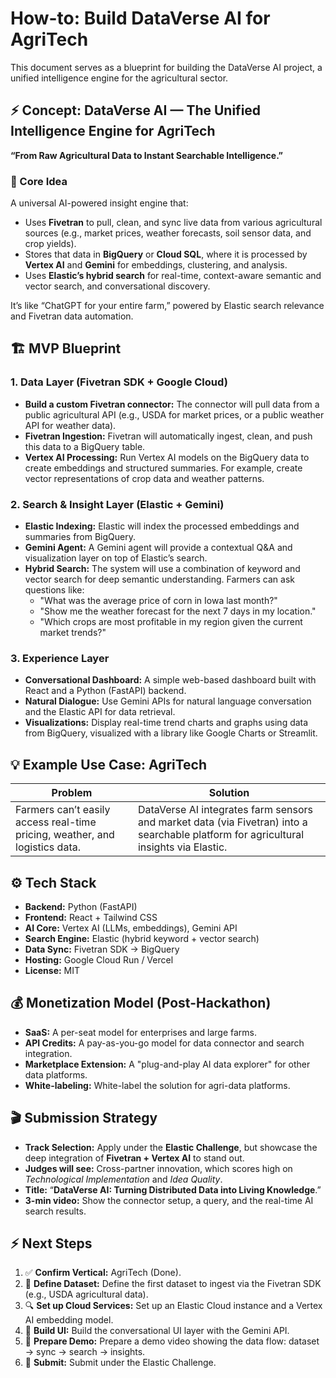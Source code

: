 # How-to: Build DataVerse AI for AgriTech

This document serves as a blueprint for building the DataVerse AI project, a unified intelligence engine for the agricultural sector.

## ⚡ Concept: DataVerse AI — The Unified Intelligence Engine for AgriTech

**“From Raw Agricultural Data to Instant Searchable Intelligence.”**

### 🧩 Core Idea

A universal AI-powered insight engine that:

- Uses **Fivetran** to pull, clean, and sync live data from various agricultural sources (e.g., market prices, weather forecasts, soil sensor data, and crop yields).
- Stores that data in **BigQuery** or **Cloud SQL**, where it is processed by **Vertex AI** and **Gemini** for embeddings, clustering, and analysis.
- Uses **Elastic’s hybrid search** for real-time, context-aware semantic and vector search, and conversational discovery.

It’s like “ChatGPT for your entire farm,” powered by Elastic search relevance and Fivetran data automation.

## 🏗️ MVP Blueprint

### 1. Data Layer (Fivetran SDK + Google Cloud)

- **Build a custom Fivetran connector:** The connector will pull data from a public agricultural API (e.g., USDA for market prices, or a public weather API for weather data).
- **Fivetran Ingestion:** Fivetran will automatically ingest, clean, and push this data to a BigQuery table.
- **Vertex AI Processing:** Run Vertex AI models on the BigQuery data to create embeddings and structured summaries. For example, create vector representations of crop data and weather patterns.

### 2. Search & Insight Layer (Elastic + Gemini)

- **Elastic Indexing:** Elastic will index the processed embeddings and summaries from BigQuery.
- **Gemini Agent:** A Gemini agent will provide a contextual Q&A and visualization layer on top of Elastic’s search.
- **Hybrid Search:** The system will use a combination of keyword and vector search for deep semantic understanding. Farmers can ask questions like:
    - "What was the average price of corn in Iowa last month?"
    - "Show me the weather forecast for the next 7 days in my location."
    - "Which crops are most profitable in my region given the current market trends?"

### 3. Experience Layer

- **Conversational Dashboard:** A simple web-based dashboard built with React and a Python (FastAPI) backend.
- **Natural Dialogue:** Use Gemini APIs for natural language conversation and the Elastic API for data retrieval.
- **Visualizations:** Display real-time trend charts and graphs using data from BigQuery, visualized with a library like Google Charts or Streamlit.

## 💡 Example Use Case: AgriTech

| Problem                                                                 | Solution                                                                                                                            |
| ----------------------------------------------------------------------- | ----------------------------------------------------------------------------------------------------------------------------------- |
| Farmers can’t easily access real-time pricing, weather, and logistics data. | DataVerse AI integrates farm sensors and market data (via Fivetran) into a searchable platform for agricultural insights via Elastic. |

## ⚙️ Tech Stack

- **Backend:** Python (FastAPI)
- **Frontend:** React + Tailwind CSS
- **AI Core:** Vertex AI (LLMs, embeddings), Gemini API
- **Search Engine:** Elastic (hybrid keyword + vector search)
- **Data Sync:** Fivetran SDK → BigQuery
- **Hosting:** Google Cloud Run / Vercel
- **License:** MIT

## 💰 Monetization Model (Post-Hackathon)

- **SaaS:** A per-seat model for enterprises and large farms.
- **API Credits:** A pay-as-you-go model for data connector and search integration.
- **Marketplace Extension:** A "plug-and-play AI data explorer" for other data platforms.
- **White-labeling:** White-label the solution for agri-data platforms.

## 🎬 Submission Strategy

- **Track Selection:** Apply under the **Elastic Challenge**, but showcase the deep integration of **Fivetran + Vertex AI** to stand out.
- **Judges will see:** Cross-partner innovation, which scores high on *Technological Implementation* and *Idea Quality*.
- **Title:** “**DataVerse AI: Turning Distributed Data into Living Knowledge**.”
- **3-min video:** Show the connector setup, a query, and the real-time AI search results.

## ⚡ Next Steps

1.  ✅ **Confirm Vertical:** AgriTech (Done).
2.  🧠 **Define Dataset:** Define the first dataset to ingest via the Fivetran SDK (e.g., USDA agricultural data).
3.  🔍 **Set up Cloud Services:** Set up an Elastic Cloud instance and a Vertex AI embedding model.
4.  💬 **Build UI:** Build the conversational UI layer with the Gemini API.
5.  🎥 **Prepare Demo:** Prepare a demo video showing the data flow: dataset → sync → search → insights.
6.  🚀 **Submit:** Submit under the Elastic Challenge.
